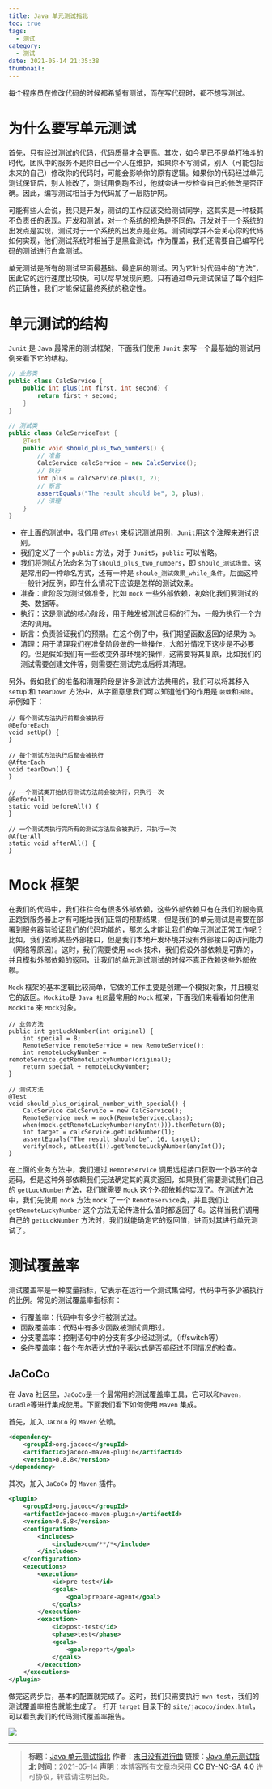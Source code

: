 ```yaml
---
title: Java 单元测试指北
toc: true
tags:
  - 测试
category:
  - 测试
date: 2021-05-14 21:35:38
thumbnail:
---
```


每个程序员在修改代码的时候都希望有测试，而在写代码时，都不想写测试。
<!--more-->
# 为什么要写单元测试
首先，只有经过测试的代码，代码质量才会更高。其次，如今早已不是单打独斗的时代，团队中的服务不是你自己一个人在维护，如果你不写测试，别人（可能包括未来的自己）修改你的代码时，可能会影响你的原有逻辑。如果你的代码经过单元测试保证后，别人修改了，测试用例跑不过，他就会进一步检查自己的修改是否正确。因此，编写测试相当于为代码加了一层防护网。

可能有些人会说，我只是开发，测试的工作应该交给测试同学，这其实是一种极其不负责任的表现。开发和测试，对一个系统的视角是不同的，开发对于一个系统的出发点是实现，测试对于一个系统的出发点是业务。测试同学并不会关心你的代码如何实现，他们测试系统时相当于是黑盒测试，作为覆盖，我们还需要自己编写代码的测试进行白盒测试。

单元测试是所有的测试里面最基础、最底层的测试。因为它针对代码中的“方法”，因此它的运行速度比较快，可以尽早发现问题。只有通过单元测试保证了每个组件的正确性，我们才能保证最终系统的稳定性。

# 单元测试的结构

`Junit` 是 `Java` 最常用的测试框架，下面我们使用 `Junit` 来写一个最基础的测试用例来看下它的结构。

```Java
// 业务类
public class CalcService {
    public int plus(int first, int second) {
        return first + second;
    }
}

// 测试类
public class CalcServiceTest {
	@Test
	public void should_plus_two_numbers() {
		// 准备 
   	 	CalcService calcService = new CalcService();
   	 	// 执行
   		int plus = calcService.plus(1, 2);
   		// 断言
   	 	assertEquals("The result should be", 3, plus);
   	 	// 清理
	}
}
```

* 在上面的测试中，我们用 `@Test` 来标识测试用例，`Junit`用这个注解来进行识别。
* 我们定义了一个 `public` 方法，对于 `Junit5`，`public` 可以省略。
* 我们将测试方法命名为了`should_plus_two_numbers`，即 `should_测试场景`。这是常用的一种命名方式，还有一种是 `shoule_测试效果_while_条件`。后面这种一般针对反例，即在什么情况下应该是怎样的测试效果。
* 准备：此阶段为测试做准备，比如 `mock` 一些外部依赖，初始化我们要测试的类、数据等。
* 执行：这是测试的核心阶段，用于触发被测试目标的行为，一般为执行一个方法的调用。
* 断言：负责验证我们的预期。在这个例子中，我们期望函数返回的结果为 `3`。
* 清理：用于清理我们在准备阶段做的一些操作，大部分情况下这步是不必要的。但是假如我们有一些改变外部环境的操作，这需要将其复原，比如我们的测试需要创建文件等，则需要在测试完成后将其清理。

另外，假如我们的准备和清理阶段是许多测试方法共用的，我们可以将其移入 `setUp` 和 `tearDown` 方法中，从字面意思我们可以知道他们的作用是 `装载`和`拆除`。示例如下：

```
// 每个测试方法执行前都会被执行
@BeforeEach
void setUp() {
}

// 每个测试方法执行后都会被执行
@AfterEach
void tearDown() {
}

// 一个测试类开始执行测试方法前会被执行，只执行一次
@BeforeAll
static void beforeAll() {
}

// 一个测试类执行完所有的测试方法后会被执行，只执行一次
@AfterAll
static void afterAll() {
}
```

# Mock 框架
在我们的代码中，我们往往会有很多外部依赖，这些外部依赖只有在我们的服务真正跑到服务器上才有可能给我们正常的预期结果，但是我们的单元测试是需要在部署到服务器前验证我们的代码功能的，那怎么才能让我们的单元测试正常工作呢？比如，我们依赖某些外部接口，但是我们本地开发环境并没有外部接口的访问能力（网络等原因）。这时，我们需要使用 `mock` 技术，我们假设外部依赖是可靠的，并且模拟外部依赖的返回，让我们的单元测试测试的时候不真正依赖这些外部依赖。

`Mock` 框架的基本逻辑比较简单，它做的工作主要是创建一个模拟对象，并且模拟它的返回。`Mockito`是 `Java 社区`最常用的 `Mock` 框架，下面我们来看看如何使用 `Mockito` 来 `Mock`对象。

```
// 业务方法
public int getLuckNumber(int original) {
    int special = 8;
    RemoteService remoteService = new RemoteService();
    int remoteLuckyNumber = remoteService.getRemoteLuckyNumber(original);
    return special + remoteLuckyNumber;
}

// 测试方法
@Test
void should_plus_original_number_with_special() {
    CalcService calcService = new CalcService();
    RemoteService mock = mock(RemoteService.class);
    when(mock.getRemoteLuckyNumber(anyInt())).thenReturn(8);
    int target = calcService.getLuckNumber(1);
    assertEquals("The result should be", 16, target);
    verify(mock, atLeast(1)).getRemoteLuckyNumber(anyInt());
}
```
在上面的业务方法中，我们通过 `RemoteService` 调用远程接口获取一个数字的幸运码，但是这种外部依赖我们无法确定其的真实返回，如果我们需要测试我们自己的 `getLuckNumber`方法，我们就需要 `Mock` 这个外部依赖的实现了。在测试方法中，我们先使用 `mock` 方法 `mock` 了一个 `RemoteService`类，并且我们让`getRemoteLuckyNumber` 这个方法无论传递什么值时都返回了 8。这样当我们调用自己的 `getLuckNumber` 方法时，我们就能确定它的返回值，进而对其进行单元测试了。

# 测试覆盖率
测试覆盖率是一种度量指标，它表示在运行一个测试集合时，代码中有多少被执行的比例。常见的测试覆盖率指标有：

* 行覆盖率：代码中有多少行被测试过。
* 函数覆盖率：代码中有多少函数被测试调用过。
* 分支覆盖率：控制语句中的分支有多少经过测试。（if/switch等）
* 条件覆盖率：每个布尔表达式的子表达式是否都经过不同情况的检查。

## JaCoCo
在 Java 社区里，`JaCoCo`是一个最常用的测试覆盖率工具，它可以和`Maven`，`Gradle`等进行集成使用。下面我们看下如何使用 `Maven` 集成。

首先，加入 `JaCoCo` 的  `Maven` 依赖。

```xml
<dependency>
    <groupId>org.jacoco</groupId>
    <artifactId>jacoco-maven-plugin</artifactId>
    <version>0.8.8</version>
</dependency>
```

其次，加入 `JaCoCo` 的 `Maven` 插件。

```xml
<plugin>
    <groupId>org.jacoco</groupId>
    <artifactId>jacoco-maven-plugin</artifactId>
    <version>0.8.8</version>
    <configuration>
        <includes>
            <include>com/**/*</include>
        </includes>
    </configuration>
    <executions>
        <execution>
            <id>pre-test</id>
            <goals>
                <goal>prepare-agent</goal>
            </goals>
        </execution>
        <execution>
            <id>post-test</id>
            <phase>test</phase>
            <goals>
                <goal>report</goal>
            </goals>
        </execution>
    </executions>
</plugin>
```

做完这两步后，基本的配置就完成了。这时，我们只需要执行 `mvn test`，我们的测试覆盖率报告就能生成了。
打开 `target` 目录下的 `site/jacoco/index.html`，可以看到我们的代码测试覆盖率报告。

![](https://cdn.jsdelivr.net/gh/Tryking/images/common/20220515143031.png)

---
> **标题**：[Java 单元测试指北](https://dengkaiting.com/)
> **作者**：[末日没有进行曲](https://dengkaiting.com/)
> **链接**：[Java 单元测试指北](https://dengkaiting.com/)
> **时间**：2021-05-14
> **声明**：本博客所有文章均采用 [CC BY-NC-SA 4.0](https://creativecommons.org/licenses/by-nc-sa/4.0/deed.zh) 许可协议，转载请注明出处。